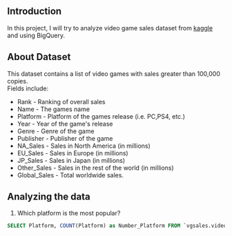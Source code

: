 ## Introduction
In this project, I will try to analyze video game sales dataset from [kaggle](https://www.kaggle.com/datasets/gregorut/videogamesales) and using BigQuery.

## About Dataset
This dataset contains a list of video games with sales greater than 100,000 copies.  
Fields include:
*	Rank - Ranking of overall sales
*	Name - The games name
*	Platform - Platform of the games release (i.e. PC,PS4, etc.)
*	Year - Year of the game's release
*	Genre - Genre of the game
*	Publisher - Publisher of the game
*	NA_Sales - Sales in North America (in millions)
*	EU_Sales - Sales in Europe (in millions)
*	JP_Sales - Sales in Japan (in millions)
*	Other_Sales - Sales in the rest of the world (in millions)
*	Global_Sales - Total worldwide sales.

## Analyzing the data
1. Which platform is the most popular?  
```sql
SELECT Platform, COUNT(Platform) as Number_Platform FROM `vgsales.video_game_sales` GROUP BY Platform ORDER BY Number_Platform DESC LIMIT 3;
```
